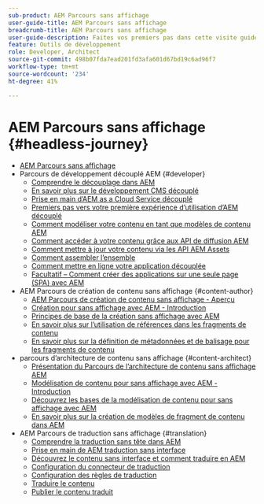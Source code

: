 ```yaml
---
sub-product: AEM Parcours sans affichage
user-guide-title: AEM Parcours sans affichage
breadcrumb-title: AEM Parcours sans affichage
user-guide-description: Faites vos premiers pas dans cette visite guidée pour découvrir les fonctionnalités découplées puissantes et flexibles d’AEM, leurs capacités et comment les exploiter dans votre projet.
feature: Outils de développement
role: Developer, Architect
source-git-commit: 498b07fda7ead201fd3afa601d67bd19c6ad96f7
workflow-type: tm+mt
source-wordcount: '234'
ht-degree: 41%

---
```



# AEM Parcours sans affichage {#headless-journey}

+ [AEM Parcours sans affichage](/help/journey-headless/home.md)
+ Parcours de développement découplé AEM {#developer}
   + [Comprendre le découplage dans AEM](developer/overview.md)
   + [En savoir plus sur le développement CMS découplé](developer/learn-about.md)
   + [Prise en main d’AEM as a Cloud Service découplé](developer/getting-started.md)
   + [Premiers pas vers votre première expérience d’utilisation d’AEM découplé](developer/path-to-first-experience.md)
   + [Comment modéliser votre contenu en tant que modèles de contenu AEM](developer/model-your-content.md)
   + [Comment accéder à votre contenu grâce aux API de diffusion AEM](developer/access-your-content.md)
   + [Comment mettre à jour votre contenu via les API AEM Assets](developer/update-your-content.md)
   + [Comment assembler l’ensemble](developer/put-it-all-together.md)
   + [Comment mettre en ligne votre application découplée](developer/go-live.md)
   + [Facultatif – Comment créer des applications sur une seule page (SPA) avec AEM](developer/create-spa.md)
+ AEM Parcours de création de contenu sans affichage {#content-author}
   + [AEM Parcours de création de contenu sans affichage - Aperçu](author/overview.md)
   + [Création pour sans affichage avec AEM - Introduction](author/introduction.md)
   + [Principes de base de la création sans affichage avec AEM](author/basics.md)
   + [En savoir plus sur l’utilisation de références dans les fragments de contenu](author/references.md)
   + [En savoir plus sur la définition de métadonnées et de balisage pour les fragments de contenu](author/metadata-tagging.md)
+ parcours d’architecture de contenu sans affichage {#content-architect}
   + [Présentation du Parcours de l’architecture de contenu sans affichage AEM](architect/overview.md)
   + [Modélisation de contenu pour sans affichage avec AEM - Introduction](architect/introduction.md)
   + [Découvrez les bases de la modélisation de contenu pour sans affichage avec AEM](architect/basics.md)
   + [En savoir plus sur la création de modèles de fragment de contenu dans AEM](architect/model-structure.md)
+ AEM Parcours de traduction sans affichage {#translation}
   + [Comprendre la traduction sans tête dans AEM](translation/overview.md)
   + [Prise en main de AEM traduction sans interface](translation/getting-started.md)
   + [Découvrez le contenu sans interface et comment traduire en AEM](translation/learn-about.md)
   + [Configuration du connecteur de traduction](translation/configure-connector.md)
   + [Configuration des règles de traduction](translation/translation-rules.md)
   + [Traduire le contenu](translation/translate-content.md)
   + [Publier le contenu traduit](translation/publish-content.md)
